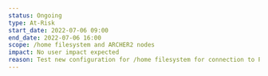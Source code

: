 ```yaml
---
status: Ongoing
type: At-Risk
start_date: 2022-07-06 09:00
end_date: 2022-07-06 16:00 
scope: /home filesystem and ARCHER2 nodes
impact: No user impact expected 
reason: Test new configuration for /home filesystem for connection to PUMA 
---
```

